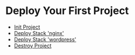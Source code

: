 # Deploy Your First Project


* [Init Project](./first_project_init.md)
* [Deploy Stack 'nginx'](./first_project_stack_nginx.md)
* [Deploy Stack 'wordpress'](./first_project_stack_wordpress.md)
* [Destroy Project](./first_project_destroy.md)
